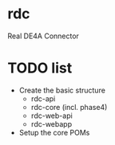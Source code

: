 # rdc

Real DE4A Connector

# TODO list

* Create the basic structure
  * rdc-api
  * rdc-core (incl. phase4)
  * rdc-web-api
  * rdc-webapp
* Setup the core POMs
